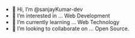 - 👋 Hi, I’m @sanjayKumar-dev
- 👀 I’m interested in ... Web Development
- 🌱 I’m currently learning ... Web Technology
- 💞️ I’m looking to collaborate on ... Open Source.

